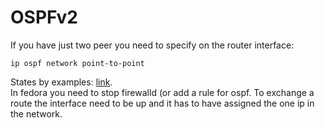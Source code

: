 # OSPFv2
If you have just two peer you need to specify on the router interface:
```
ip ospf network point-to-point
```
States by examples: [link](https://www.computernetworkingnotes.com/ccna-study-guide/ospf-neighbor-states-explained-with-example.html).  
In fedora you need to stop firewalld (or add a rule for ospf.
To exchange a route the interface need to be up and it has to have assigned the one ip in the network.
